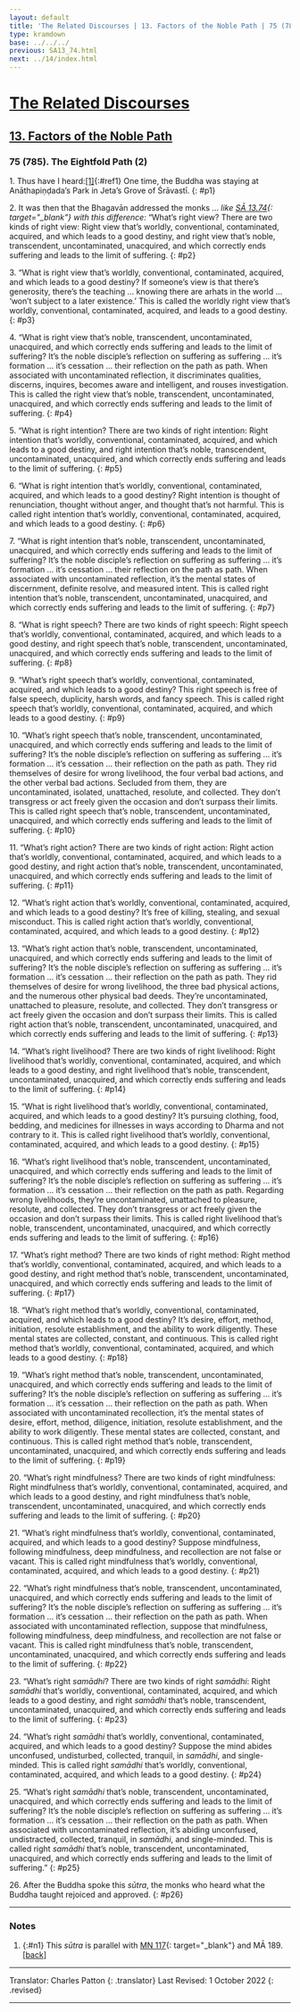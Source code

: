 ```yaml
---
layout: default
title: 'The Related Discourses | 13. Factors of the Noble Path | 75 (785). The Eightfold Path (2)'
type: kramdown
base: ../../../
previous: SA13_74.html
next: ../14/index.html
---
```


# [The Related Discourses](../index.html)
## [13. Factors of the Noble Path](index.html)
### 75 (785). The Eightfold Path (2)

1\. Thus have I heard:[\[1\]](#n1){:#ref1} One time, the Buddha was staying at Anāthapiṇḍada’s Park in Jeta’s Grove of Śrāvastī.
{: #p1}

2\. It was then that the Bhagavān addressed the monks … <em>like [SĀ 13.74](SA13_74.html){: target="_blank"} with this difference:</em> “What’s right view? There are two kinds of right view: Right view that’s worldly, conventional, contaminated, acquired, and which leads to a good destiny, and right view that’s noble, transcendent, uncontaminated, unacquired, and which correctly ends suffering and leads to the limit of suffering.
{: #p2}

3\. “What is right view that’s worldly, conventional, contaminated, acquired, and which leads to a good destiny? If someone’s view is that there’s generosity, there’s the teaching … knowing there are arhats in the world … ‘won’t subject to a later existence.’ This is called the worldly right view that’s worldly, conventional, contaminated, acquired, and leads to a good destiny.
{: #p3}

4\. “What is right view that’s noble, transcendent, uncontaminated, unacquired, and which correctly ends suffering and leads to the limit of suffering? It’s the noble disciple’s reflection on suffering as suffering … it’s formation … it’s cessation … their reflection on the path as path. When associated with uncontaminated reflection, it discriminates qualities, discerns, inquires, becomes aware and intelligent, and rouses investigation. This is called the right view that’s noble, transcendent, uncontaminated, unacquired, and which correctly ends suffering and leads to the limit of suffering.
{: #p4}

5\. “What is right intention? There are two kinds of right intention: Right intention that’s worldly, conventional, contaminated, acquired, and which leads to a good destiny, and right intention that’s noble, transcendent, uncontaminated, unacquired, and which correctly ends suffering and leads to the limit of suffering.
{: #p5}

6\. “What is right intention that’s worldly, conventional, contaminated, acquired, and which leads to a good destiny? Right intention is thought of renunciation, thought without anger, and thought that’s not harmful. This is called right intention that’s worldly, conventional, contaminated, acquired, and which leads to a good destiny.
{: #p6}

7\. “What is right intention that’s noble, transcendent, uncontaminated, unacquired, and which correctly ends suffering and leads to the limit of suffering? It’s the noble disciple’s reflection on suffering as suffering … it’s formation … it’s cessation … their reflection on the path as path. When associated with uncontaminated reflection, it’s the mental states of discernment, definite resolve, and measured intent. This is called right intention that’s noble, transcendent, uncontaminated, unacquired, and which correctly ends suffering and leads to the limit of suffering.
{: #p7}

8\. “What is right speech? There are two kinds of right speech: Right speech that’s worldly, conventional, contaminated, acquired, and which leads to a good destiny, and right speech that’s noble, transcendent, uncontaminated, unacquired, and which correctly ends suffering and leads to the limit of suffering.
{: #p8}

9\. “What’s right speech that’s worldly, conventional, contaminated, acquired, and which leads to a good destiny? This right speech is free of false speech, duplicity, harsh words, and fancy speech. This is called right speech that’s worldly, conventional, contaminated, acquired, and which leads to a good destiny.
{: #p9}

10\. “What’s right speech that’s noble, transcendent, uncontaminated, unacquired, and which correctly ends suffering and leads to the limit of suffering? It’s the noble disciple’s reflection on suffering as suffering … it’s formation … it’s cessation … their reflection on the path as path. They rid themselves of desire for wrong livelihood, the four verbal bad actions, and the other verbal bad actions. Secluded from them, they are uncontaminated, isolated, unattached, resolute, and collected. They don’t transgress or act freely given the occasion and don’t surpass their limits. This is called right speech that’s noble, transcendent, uncontaminated, unacquired, and which correctly ends suffering and leads to the limit of suffering.
{: #p10}

11\. “What’s right action? There are two kinds of right action: Right action that’s worldly, conventional, contaminated, acquired, and which leads to a good destiny, and right action that’s noble, transcendent, uncontaminated, unacquired, and which correctly ends suffering and leads to the limit of suffering.
{: #p11}

12\. “What’s right action that’s worldly, conventional, contaminated, acquired, and which leads to a good destiny? It’s free of killing, stealing, and sexual misconduct. This is called right action that’s worldly, conventional, contaminated, acquired, and which leads to a good destiny.
{: #p12}

13\. “What’s right action that’s noble, transcendent, uncontaminated, unacquired, and which correctly ends suffering and leads to the limit of suffering? It’s the noble disciple’s reflection on suffering as suffering … it’s formation … it’s cessation … their reflection on the path as path. They rid themselves of desire for wrong livelihood, the three bad physical actions, and the numerous other physical bad deeds. They’re uncontaminated, unattached to pleasure, resolute, and collected. They don’t transgress or act freely given the occasion and don’t surpass their limits. This is called right action that’s noble, transcendent, uncontaminated, unacquired, and which correctly ends suffering and leads to the limit of suffering.
{: #p13}

14\. “What’s right livelihood? There are two kinds of right livelihood: Right livelihood that’s worldly, conventional, contaminated, acquired, and which leads to a good destiny, and right livelihood that’s noble, transcendent, uncontaminated, unacquired, and which correctly ends suffering and leads to the limit of suffering.
{: #p14}

15\. “What is right livelihood that’s worldly, conventional, contaminated, acquired, and which leads to a good destiny? It’s pursuing clothing, food, bedding, and medicines for illnesses in ways according to Dharma and not contrary to it. This is called right livelihood that’s worldly, conventional, contaminated, acquired, and which leads to a good destiny.
{: #p15}

16\. “What’s right livelihood that’s noble, transcendent, uncontaminated, unacquired, and which correctly ends suffering and leads to the limit of suffering? It’s the noble disciple’s reflection on suffering as suffering … it’s formation … it’s cessation … their reflection on the path as path. Regarding wrong livelihoods, they’re uncontaminated, unattached to pleasure, resolute, and collected. They don’t transgress or act freely given the occasion and don’t surpass their limits. This is called right livelihood that’s noble, transcendent, uncontaminated, unacquired, and which correctly ends suffering and leads to the limit of suffering.
{: #p16}

17\. “What’s right method? There are two kinds of right method: Right method that’s worldly, conventional, contaminated, acquired, and which leads to a good destiny, and right method that’s noble, transcendent, uncontaminated, unacquired, and which correctly ends suffering and leads to the limit of suffering.
{: #p17}

18\. “What’s right method that’s worldly, conventional, contaminated, acquired, and which leads to a good destiny? It’s desire, effort, method, initiation, resolute establishment, and the ability to work diligently. These mental states are collected, constant, and continuous. This is called right method that’s worldly, conventional, contaminated, acquired, and which leads to a good destiny.
{: #p18}

19\. “What’s right method that’s noble, transcendent, uncontaminated, unacquired, and which correctly ends suffering and leads to the limit of suffering? It’s the noble disciple’s reflection on suffering as suffering … it’s formation … it’s cessation … their reflection on the path as path. When associated with uncontaminated recollection, it’s the mental states of desire, effort, method, diligence, initiation, resolute establishment, and the ability to work diligently. These mental states are collected, constant, and continuous. This is called right method that’s noble, transcendent, uncontaminated, unacquired, and which correctly ends suffering and leads to the limit of suffering.
{: #p19}

20\. “What’s right mindfulness? There are two kinds of right mindfulness: Right mindfulness that’s worldly, conventional, contaminated, acquired, and which leads to a good destiny, and right mindfulness that’s noble, transcendent, uncontaminated, unacquired, and which correctly ends suffering and leads to the limit of suffering.
{: #p20}

21\. “What’s right mindfulness that’s worldly, conventional, contaminated, acquired, and which leads to a good destiny? Suppose mindfulness, following mindfulness, deep mindfulness, and recollection are not false or vacant. This is called right mindfulness that’s worldly, conventional, contaminated, acquired, and which leads to a good destiny.
{: #p21}

22\. “What’s right mindfulness that’s noble, transcendent, uncontaminated, unacquired, and which correctly ends suffering and leads to the limit of suffering? It’s the noble disciple’s reflection on suffering as suffering … it’s formation … it’s cessation … their reflection on the path as path. When associated with uncontaminated reflection, suppose that mindfulness, following mindfulness, deep mindfulness, and recollection are not false or vacant. This is called right mindfulness that’s noble, transcendent, uncontaminated, unacquired, and which correctly ends suffering and leads to the limit of suffering.
{: #p22}

23\. “What’s right <em>samādhi</em>? There are two kinds of right <em>samādhi</em>: Right <em>samādhi</em> that’s worldly, conventional, contaminated, acquired, and which leads to a good destiny, and right <em>samādhi</em> that’s noble, transcendent, uncontaminated, unacquired, and which correctly ends suffering and leads to the limit of suffering.
{: #p23}

24\. “What’s right <em>samādhi</em> that’s worldly, conventional, contaminated, acquired, and which leads to a good destiny? Suppose the mind abides unconfused, undisturbed, collected, tranquil, in <em>samādhi</em>, and single-minded. This is called right <em>samādhi</em> that’s worldly, conventional, contaminated, acquired, and which leads to a good destiny.
{: #p24}

25\. “What’s right <em>samādhi</em> that’s noble, transcendent, uncontaminated, unacquired, and which correctly ends suffering and leads to the limit of suffering? It’s the noble disciple’s reflection on suffering as suffering … it’s formation … it’s cessation … their reflection on the path as path. When associated with uncontaminated reflection, it’s abiding unconfused, undistracted, collected, tranquil, in <em>samādhi</em>, and single-minded. This is called right <em>samādhi</em> that’s noble, transcendent, uncontaminated, unacquired, and which correctly ends suffering and leads to the limit of suffering.”
{: #p25}

26\. After the Buddha spoke this <em>sūtra</em>, the monks who heard what the Buddha taught rejoiced and approved.
{: #p26}

---

### Notes
1. {:#n1} This <em>sūtra</em> is parallel with [MN 117](https://suttacentral.net/mn117){: target="_blank"} and MĀ 189. [\[back\]](#ref1)

---

Translator: Charles Patton
{: .translator}
Last Revised: 1 October 2022
{: .revised}

---